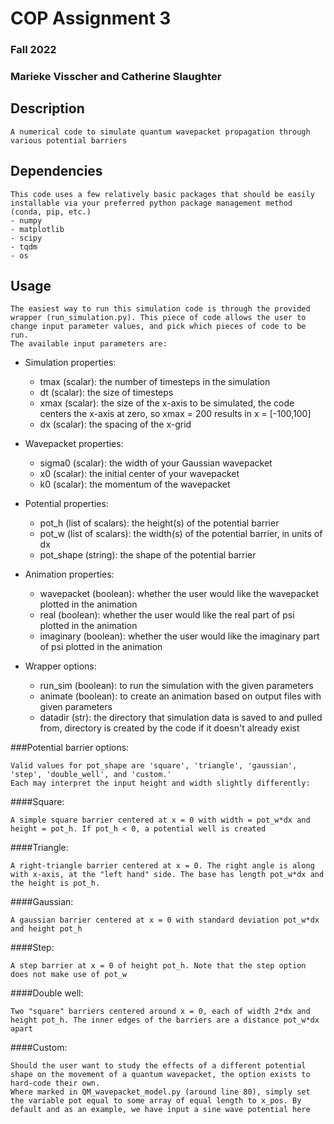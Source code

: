 # COP Assignment 3
### Fall 2022
### Marieke Visscher and Catherine Slaughter

## Description

	A numerical code to simulate quantum wavepacket propagation through various potential barriers

## Dependencies

	This code uses a few relatively basic packages that should be easily installable via your preferred python package management method (conda, pip, etc.)
	- numpy
	- matplotlib
	- scipy 
	- tqdm
	- os

## Usage

	The easiest way to run this simulation code is through the provided wrapper (run_simulation.py). This piece of code allows the user to change input parameter values, and pick which pieces of code to be run. 
	The available input parameters are:

- Simulation properties:
	- tmax (scalar): the number of timesteps in the simulation
    - dt (scalar): the size of timesteps
    - xmax (scalar): the size of the x-axis to be simulated, the code centers the x-axis at zero, so xmax = 200 results in x = [-100,100]
    - dx (scalar): the spacing of the x-grid

- Wavepacket properties:
	- sigma0 (scalar): the width of your Gaussian wavepacket
    - x0 (scalar): the initial center of your wavepacket
    - k0 (scalar): the momentum of the wavepacket

- Potential properties:
	- pot_h (list of scalars): the height(s) of the potential barrier
    - pot_w (list of scalars): the width(s) of the potential barrier, in units of dx
    - pot_shape (string): the shape of the potential barrier

- Animation properties:
	- wavepacket (boolean): whether the user would like the wavepacket plotted in the animation
    - real (boolean): whether the user would like the real part of psi plotted in the animation
    - imaginary (boolean): whether the user would like the imaginary part of psi plotted in the animation

- Wrapper options:
	- run_sim (boolean): to run the simulation with the given parameters
	- animate (boolean): to create an animation based on output files with given parameters
	- datadir (str): the directory that simulation data is saved to and pulled from, directory is created by the code if it doesn't already exist


###Potential barrier options:

	Valid values for pot_shape are 'square', 'triangle', 'gaussian', 'step', 'double_well', and 'custom.' 
	Each may interpret the input height and width slightly differently:

####Square: 

	A simple square barrier centered at x = 0 with width = pot_w*dx and height = pot_h. If pot_h < 0, a potential well is created

####Triangle: 

	A right-triangle barrier centered at x = 0. The right angle is along with x-axis, at the "left hand" side. The base has length pot_w*dx and the height is pot_h.

####Gaussian:

	A gaussian barrier centered at x = 0 with standard deviation pot_w*dx and height pot_h

####Step:
	
	A step barrier at x = 0 of height pot_h. Note that the step option does not make use of pot_w

####Double well: 
	
	Two "square" barriers centered around x = 0, each of width 2*dx and height pot_h. The inner edges of the barriers are a distance pot_w*dx apart

####Custom:
	
	Should the user want to study the effects of a different potential shape on the movement of a quantum wavepacket, the option exists to hard-code their own.
	Where marked in QM_wavepacket_model.py (around line 80), simply set the variable pot equal to some array of equal length to x_pos. By default and as an example, we have input a sine wave potential here
